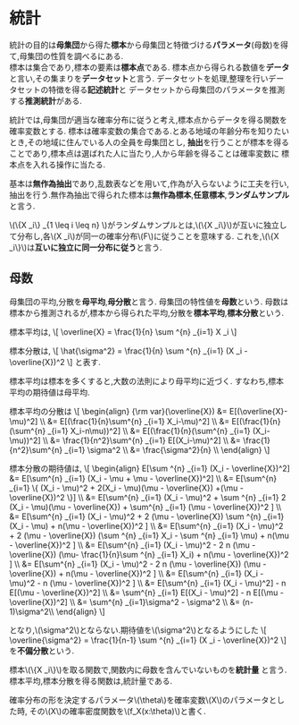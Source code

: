 # 統計
統計の目的は**母集団**から得た**標本**から母集団と特徴づける**パラメータ**(母数)を得て,母集団の性質を調べるにある.  
標本は集合であり,標本の要素は**標本点**である.
標本点から得られる数値を**データ**と言い,その集まりを**データセット**と言う.
データセットを処理,整理を行いデータセットの特徴を得る**記述統計**と
データセットから母集団のパラメータを推測する**推測統計**がある.

統計では,母集団が適当な確率分布に従うと考え,標本点からデータを得る関数を確率変数とする.
標本は確率変数の集合である.とある地域の年齢分布を知りたいとき,その地域に住んでいる人の全員を母集団とし,
**抽出**を行うことが標本を得ることであり,標本点は選ばれた人に当たり,人から年齢を得ることは確率変数に
標本点を入れる操作に当たる.

基本は**無作為抽出**であり,乱数表などを用いて,作為が入らないように工夫を行い,抽出を行う.無作為抽出で得られた標本は**無作為標本**,**任意標本**,**ランダムサンプル**と言う.

\\(\\{X _i\\} _{1 \leq i \leq n} \\)がランダムサンプルとは,\\(\\{X _i\\}\\)が互いに独立して分布し,各\\(X _i\\)が同一の確率分布\\(F\\)に従うことを意味する.
これを,\\(\\{X _i\\}\\)は**互いに独立に同一分布に従う**と言う.

## 母数
母集団の平均,分散を**母平均**,**母分散**と言う. 母集団の特性値を**母数**という.
母数は標本から推測されるが,標本から得られた平均,分散を**標本平均**,**標本分散**という.

標本平均は,
\\[
	\overline{X} = \frac{1}{n} \sum ^{n} _{i=1} X _i
\\]

標本分散は,
\\[
	\hat{\sigma^2} = \frac{1}{n} \sum ^{n} _{i=1} (X _i - \overline{X})^2
\\]
と表す.

標本平均は標本を多くすると,大数の法則により母平均に近づく.
すなわち,標本平均の期待値は母平均.

標本平均の分散は
\\[
\begin{align}
	{\rm var}(\overline{X}) &= E[(\overline{X}-\mu)^2] \\\\
		&= E[(\frac{1}{n}\sum^{n} _{i=1} X_i-\mu)^2] \\\\
		&= E[(\frac{1}{n}(\sum^{n} _{i=1} X_i-n\mu))^2] \\\\
		&= E[(\frac{1}{n}(\sum^{n} _{i=1} (X_i-\mu))^2] \\\\
		&= \frac{1}{n^2}\sum^{n} _{i=1} E[(X_i-\mu)^2] \\\\
		&= \frac{1}{n^2}\sum^{n} _{i=1} \sigma^2 \\\\
		&= \frac{\sigma^2}{n} \\\\
\end{align}
\\]

標本分散の期待値は,
\\[
\begin{align}
E[\sum ^{n} _{i=1} (X_i - \overline{X})^2] &= E[\sum^{n} _{i=1} (X_i - \mu + \mu - \overline{X})^2] \\\\
&= E[\sum^{n} _{i=1} \\{ (X_i - \mu)^2 + 2(X_i - \mu)(\mu - \overline{X}) +(\mu - \overline{X})^2 \\}] \\\\
&= E[\sum^{n} _{i=1} (X_i - \mu)^2 + \sum ^{n} _{i=1} 2 (X_i - \mu)(\mu - \overline{X}) + \sum^{n} _{i=1} (\mu - \overline{X})^2 ] \\\\
&= E[\sum^{n} _{i=1} (X_i - \mu)^2 + 2 (\mu - \overline{X}) \sum ^{n} _{i=1} (X_i - \mu) + n(\mu - \overline{X})^2 ] \\\\
&= E[\sum^{n} _{i=1} (X_i - \mu)^2 + 2 (\mu - \overline{X}) (\sum ^{n} _{i=1} X_i - \sum ^{n} _{i=1} \mu) + n(\mu - \overline{X})^2 ] \\\\
&= E[\sum^{n} _{i=1} (X_i - \mu)^2 - 2 n (\mu - \overline{X}) (\mu- \frac{1}{n}\sum ^{n} _{i=1} X_i) + n(\mu - \overline{X})^2 ] \\\\
&= E[\sum^{n} _{i=1} (X_i - \mu)^2 - 2 n (\mu - \overline{X}) (\mu -  \overline{X}) + n(\mu - \overline{X})^2 ] \\\\
&= E[\sum^{n} _{i=1} (X_i - \mu)^2 - n (\mu - \overline{X})^2 ] \\\\
&= E[\sum^{n} _{i=1} (X_i - \mu)^2] - n E[(\mu - \overline{X})^2] \\\\
&= \sum^{n} _{i=1} E[(X_i - \mu)^2] - n E[(\mu - \overline{X})^2] \\\\
&= \sum^{n} _{i=1}\sigma^2 - \sigma^2 \\\\
&= (n-1)\sigma^2\\\\
\end{align}
\\]

となり,\\(\sigma^2\\)とならない.期待値を\\(\sigma^2\\)となるようにした
\\[
 \overline{\sigma^2} = \frac{1}{n-1} \sum ^{n} _{i=1} (X _i - \overline{X})^2
\\]
を**不偏分散**という.

標本\\(\\{X _i\\}\\)を取る関数で,関数内に母数を含んでいないものを**統計量**
と言う. 標本平均,標本分散を得る関数は,統計量である.

確率分布の形を決定するパラメータ\\(\theta\\)を確率変数\\(X\\)のパラメータとした時,
その\\(X\\)の確率密度関数を\\(f_X(x:\theta)\\)と書く.
